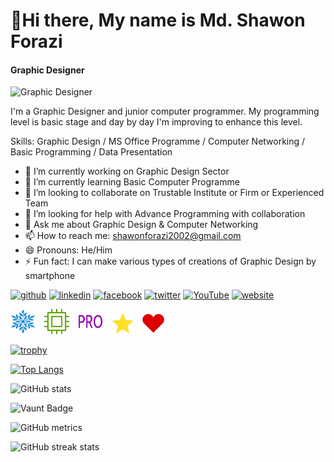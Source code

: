 # 👋Hi there,  My name is Md. Shawon Forazi
#### Graphic Designer
![Graphic Designer](https://www.linkedin.com/mwlite/profile/me/add/background?trk=profile)

I'm a Graphic Designer and junior computer programmer. My programming level is basic stage and day by day I'm improving to enhance this level. 

Skills: Graphic Design / MS Office Programme / Computer Networking / Basic Programming / Data Presentation

- 🔭 I’m currently working on Graphic Design Sector  
- 🌱 I’m currently learning Basic Computer Programme  
- 👯 I’m looking to collaborate on Trustable Institute or Firm or Experienced Team 
- 🤔 I’m looking for help with Advance Programming with collaboration  
- 💬 Ask me about Graphic Design & Computer Networking  
- 📫 How to reach me: shawonforazi2002@gmail.com 
- 😄 Pronouns: He/Him 
- ⚡ Fun fact: I can make various types of creations of Graphic Design by smartphone  


[<img src='https://cdn.jsdelivr.net/npm/simple-icons@3.0.1/icons/github.svg' alt='github' height='40'>](https://github.com/https://github.com/MdShawonForazi)  [<img src='https://cdn.jsdelivr.net/npm/simple-icons@3.0.1/icons/linkedin.svg' alt='linkedin' height='40'>](https://www.linkedin.com/in/https://www.linkedin.com/in/md-rakib-hasan-shawon-3657b9182?trk=contact-info/)  [<img src='https://cdn.jsdelivr.net/npm/simple-icons@3.0.1/icons/facebook.svg' alt='facebook' height='40'>](https://www.facebook.com/https://www.facebook.com/IamShawonForazi/)  [<img src='https://cdn.jsdelivr.net/npm/simple-icons@3.0.1/icons/twitter.svg' alt='twitter' height='40'>](https://twitter.com/https://x.com/Md_ShawonForazi)  [<img src='https://cdn.jsdelivr.net/npm/simple-icons@3.0.1/icons/youtube.svg' alt='YouTube' height='40'>](https://www.youtube.com/channel/https://youtube.com/@shawonforazi-bd?si=RAcBdjMz9xbQA4mR)  [<img src='https://cdn.jsdelivr.net/npm/simple-icons@3.0.1/icons/icloud.svg' alt='website' height='40'>](https://bsky.app/profile/shawonforazi.bsky.social)  

<a href='https://archiveprogram.github.com/'><img src='https://raw.githubusercontent.com/acervenky/animated-github-badges/master/assets/acbadge.gif' width='40' height='40'></a> <a href='https://docs.github.com/en/developers'><img src='https://raw.githubusercontent.com/acervenky/animated-github-badges/master/assets/devbadge.gif' width='40' height='40'></a> <a href='https://github.com/pricing'><img src='https://raw.githubusercontent.com/acervenky/animated-github-badges/master/assets/pro.gif' width='40' height='40'></a> <a href='https://stars.github.com/'><img src='https://raw.githubusercontent.com/acervenky/animated-github-badges/master/assets/starbadge.gif' width='35' height='35'></a> <a href='https://docs.github.com/en/github/supporting-the-open-source-community-with-github-sponsors'><img src='https://raw.githubusercontent.com/acervenky/animated-github-badges/master/assets/sponsorbadge.gif' width='35' height='35'></a> 

[![trophy](https://github-profile-trophy.vercel.app/?username=https://github.com/MdShawonForazi)](https://github.com/ryo-ma/github-profile-trophy)

[![Top Langs](https://github-readme-stats.vercel.app/api/top-langs/?username=https://github.com/MdShawonForazi)](https://github.com/anuraghazra/github-readme-stats)

![GitHub stats](https://github-readme-stats.vercel.app/api?username=https://github.com/MdShawonForazi&show_icons=true&count_private=true)  

![Vaunt Badge](https://api.vaunt.dev/v1/github/entities/https://github.com/MdShawonForazi/contributions?format=svg&private=true)  

![GitHub metrics](https://metrics.lecoq.io/https://github.com/MdShawonForazi)  

![GitHub streak stats](https://streak-stats.demolab.com/?user=https://github.com/MdShawonForazi)  

